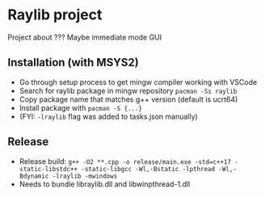 # Raylib project

Project about ???
Maybe immediate mode GUI

## Installation (with MSYS2)
- Go through setup process to get mingw compiler working with VSCode
- Search for raylib package in mingw repository `pacman -Ss raylib`
- Copy package name that matches g++ version (default is ucrt64)
- Install package with `pacman -S {...}`
- (FYI: `-lraylib` flag was added to tasks.json manually)

## Release
- Release build: `g++ -O2 **.cpp -o release/main.exe -std=c++17 -static-libstdc++ -static-libgcc -Wl,-Bstatic -lpthread -Wl,-Bdynamic -lraylib -mwindows`
- Needs to bundle libraylib.dll and libwinpthread-1.dll